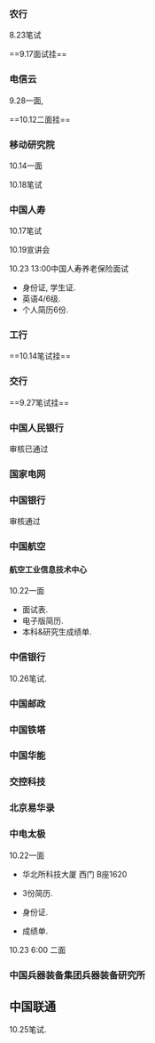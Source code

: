 ### 农行

8.23笔试

==9.17面试挂==

### 电信云

9.28一面,

==10.12二面挂==

### 移动研究院

10.14一面

10.18笔试

### 中国人寿

10.17笔试

10.19宣讲会

10.23 13:00中国人寿养老保险面试

- 身份证, 学生证.
- 英语4/6级.
- 个人简历6份.

### 工行

==10.14笔试挂==

### 交行

==9.27笔试挂==

### 中国人民银行

审核已通过

### 国家电网

### 中国银行

审核通过

### 中国航空

#### 航空工业信息技术中心

10.22一面

- 面试表.
- 电子版简历.
- 本科&研究生成绩单.

### 中信银行

10.26笔试.

### 中国邮政

### 中国铁塔

### 中国华能

### 交控科技

### 北京易华录

### 中电太极

10.22一面

- 华北所科技大厦 西门 B座1620

- 3份简历.
- 身份证.
- 成绩单.

10.23 6:00 二面

### 中国兵器装备集团兵器装备研究所

## 中国联通

10.25笔试.





